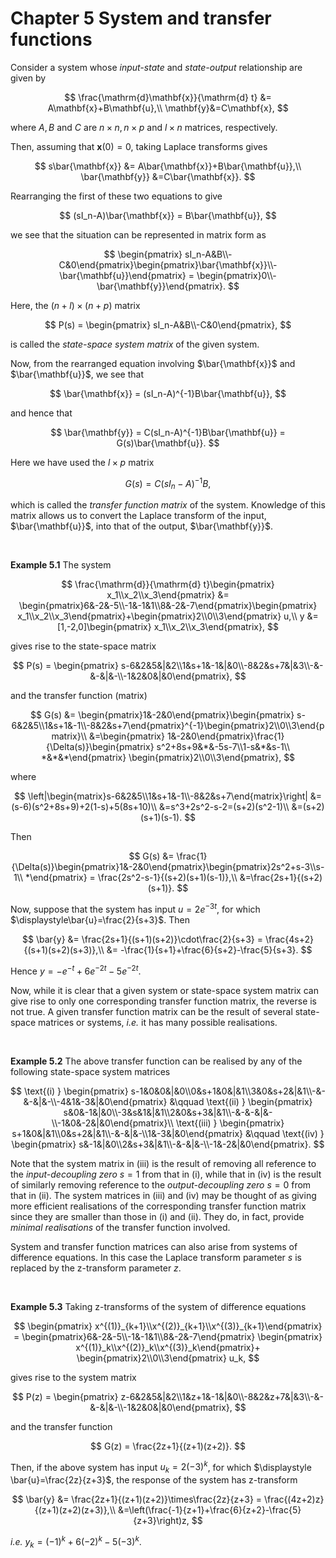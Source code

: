 # Chapter 5 System and transfer functions

Consider a system whose *input-state* and *state-output* relationship are given by

$$
 \frac{\mathrm{d}\mathbf{x}}{\mathrm{d} t} &= A\mathbf{x}+B\mathbf{u},\\
 \mathbf{y}&=C\mathbf{x},
$$

where $A, B$ and $C$ are $n\times n, n\times p$ and $l\times n$ matrices, respectively.

Then, assuming that $\displaystyle\mathbf{x}(0)=0$, taking Laplace transforms gives

$$
 s\bar{\mathbf{x}} &= A\bar{\mathbf{x}}+B\bar{\mathbf{u}},\\
 \bar{\mathbf{y}} &=C\bar{\mathbf{x}}.
$$

Rearranging the first of these two equations to give

$$
 (sI_n-A)\bar{\mathbf{x}} = B\bar{\mathbf{u}},
$$

we see that the situation can be represented in matrix form as

$$
 \begin{pmatrix} sI_n-A&B\\-C&0\end{pmatrix}\begin{pmatrix}\bar{\mathbf{x}}\\-\bar{\mathbf{u}}\end{pmatrix} = \begin{pmatrix}0\\-\bar{\mathbf{y}}\end{pmatrix}.
$$

Here, the $(n+l)\times(n+p)$ matrix 

$$
 P(s) = \begin{pmatrix} sI_n-A&B\\-C&0\end{pmatrix},
$$

is called the *state-space system matrix* of the given system.

Now, from the rearranged equation involving $\bar{\mathbf{x}}$ and $\bar{\mathbf{u}}$,
we see that

$$
 \bar{\mathbf{x}} = (sI_n-A)^{-1}B\bar{\mathbf{u}},
$$

and hence that

$$
 \bar{\mathbf{y}} = C(sI_n-A)^{-1}B\bar{\mathbf{u}} = G(s)\bar{\mathbf{u}}.
$$

Here we have used the $l\times p$ matrix 

$$
 G(s) = C(sI_n-A)^{-1}B,
$$

which is called the *transfer function matrix* of the system. Knowledge
of this matrix allows us to convert the Laplace transform of the input, 
$\bar{\mathbf{u}}$, into that of the output, $\bar{\mathbf{y}}$.

<br>

**Example 5.1** The system

$$
 \frac{\mathrm{d}}{\mathrm{d} t}\begin{pmatrix} x_1\\x_2\\x_3\end{pmatrix} &= \begin{pmatrix}6&-2&-5\\-1&-1&1\\8&-2&-7\end{pmatrix}\begin{pmatrix} x_1\\x_2\\x_3\end{pmatrix}+\begin{pmatrix}2\\0\\3\end{pmatrix} u,\\
 y &= [1,-2,0]\begin{pmatrix} x_1\\x_2\\x_3\end{pmatrix},
$$

gives rise to the state-space matrix

$$
 P(s) = \begin{pmatrix} s-6&2&5&|&2\\1&s+1&-1&|&0\\-8&2&s+7&|&3\\-&-&-&|&-\\-1&2&0&|&0\end{pmatrix},
$$

and the transfer function (matrix)

$$
 G(s) &= \begin{pmatrix}1&-2&0\end{pmatrix}\begin{pmatrix} s-6&2&5\\1&s+1&-1\\-8&2&s+7\end{pmatrix}^{-1}\begin{pmatrix}2\\0\\3\end{pmatrix}\\
      &=\begin{pmatrix} 1&-2&0\end{pmatrix}\frac{1}{\Delta(s)}\begin{pmatrix} s^2+8s+9&*&-5s-7\\1-s&*&s-1\\ *&*&*\end{pmatrix}
      \begin{pmatrix}2\\0\\3\end{pmatrix},
$$

where

$$
\left|\begin{matrix}s-6&2&5\\1&s+1&-1\\-8&2&s+7\end{matrix}\right|
&=(s-6)(s^2+8s+9)+2(1-s)+5(8s+10)\\
&=s^3+2s^2-s-2=(s+2)(s^2-1)\\
&=(s+2)(s+1)(s-1).
$$

Then 

$$
 G(s) &= \frac{1}{\Delta(s)}\begin{pmatrix}1&-2&0\end{pmatrix}\begin{pmatrix}2s^2+s-3\\s-1\\ *\end{pmatrix} = \frac{2s^2-s-1}{(s+2)(s+1)(s-1)},\\
      &=\frac{2s+1}{(s+2)(s+1)}.
$$

Now, suppose that the system has input $\displaystyle u=2e^{-3t}$, for which $\displaystyle\bar{u}=\frac{2}{s+3}$. Then

$$
 \bar{y} &= \frac{2s+1}{(s+1)(s+2)}\cdot\frac{2}{s+3} = \frac{4s+2}{(s+1)(s+2)(s+3)},\\
         &= -\frac{1}{s+1}+\frac{6}{s+2}-\frac{5}{s+3}.
$$

Hence $\displaystyle y=-e^{-t}+6e^{-2t}-5e^{-2t}$.

Now, while it is clear that a given system or state-space system matrix can
give rise to only one corresponding transfer function matrix, the reverse is
not true. A given transfer function matrix can be the result of several 
state-space matrices or systems, *i.e.* it has many possible realisations.

<br>

**Example 5.2** The above transfer function can be realised by any 
of the following state-space system matrices

$$
 \text{(i) } \begin{pmatrix} s-1&0&0&|&0\\0&s+1&0&|&1\\3&0&s+2&|&1\\-&-&-&|&-\\-4&1&-3&|&0\end{pmatrix}
 &\qquad \text{(ii) } \begin{pmatrix} s&0&-1&|&0\\-3&s&1&|&1\\2&0&s+3&|&1\\-&-&-&|&-\\-1&0&-2&|&0\end{pmatrix}\\
 \text{(iii) } \begin{pmatrix} s+1&0&|&1\\0&s+2&|&1\\-&-&|&-\\1&-3&|&0\end{pmatrix} &\qquad \text{(iv) }
 \begin{pmatrix} s&-1&|&0\\2&s+3&|&1\\-&-&|&-\\-1&-2&|&0\end{pmatrix}.
$$

Note that the system matrix in (iii) is the result of removing all reference to the
*input-decoupling zero* $s=1$ from that in (i), while that in (iv) is the 
result of similarly removing reference to the *output-decoupling zero* 
$s=0$ from that in (ii). The system matrices in (iii) and (iv) may be thought of as giving more efficient realisations of the corresponding transfer function matrix since they are smaller than those in (i) and (ii). They do, in fact, provide *minimal realisations* of the transfer function involved.

System and transfer function matrices can also arise from systems of difference 
equations. In this case the Laplace transform parameter $s$ is replaced by the
z-transform parameter $z$.

<br>

**Example 5.3** Taking z-transforms of the system of difference equations

$$
 \begin{pmatrix} x^{(1)}_{k+1}\\x^{(2)}_{k+1}\\x^{(3)}_{k+1}\end{pmatrix} = 
 \begin{pmatrix}6&-2&-5\\-1&-1&1\\8&-2&-7\end{pmatrix}
 \begin{pmatrix} x^{(1)}_k\\x^{(2)}_k\\x^{(3)}_k\end{pmatrix}+
 \begin{pmatrix}2\\0\\3\end{pmatrix} u_k,
$$

gives rise to the system matrix

$$
 P(z) = \begin{pmatrix} z-6&2&5&|&2\\1&z+1&-1&|&0\\-8&2&z+7&|&3\\-&-&-&|&-\\-1&2&0&|&0\end{pmatrix},
$$

and the transfer function 

$$
 G(z) = \frac{2z+1}{(z+1)(z+2)}.
$$

Then, if the above system has input $\displaystyle u_k = 2\left(-3\right)^k$, for which 
$\displaystyle \bar{u}=\frac{2z}{z+3}$, the response of the system has z-transform

$$
 \bar{y} &= \frac{2z+1}{(z+1)(z+2)}\times\frac{2z}{z+3} = \frac{(4z+2)z}{(z+1)(z+2)(z+3)},\\
         &=\left(\frac{-1}{z+1}+\frac{6}{z+2}-\frac{5}{z+3}\right)z,
$$

*i.e.* $\displaystyle y_k = (-1)^k+6(-2)^k-5(-3)^k$.
